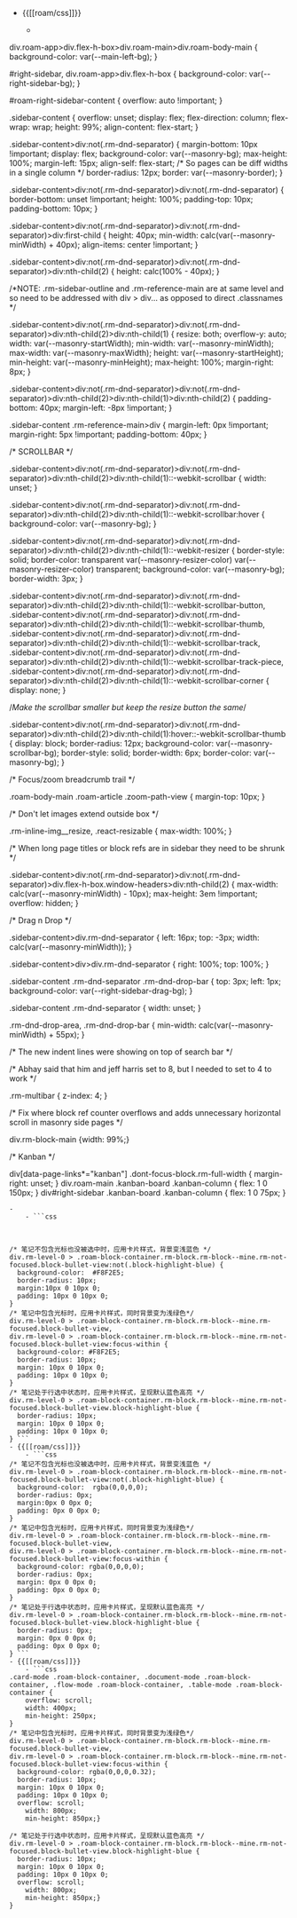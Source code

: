 - {{[[roam/css]]}}
    - ```css

div.roam-app>div.flex-h-box>div.roam-main>div.roam-body-main {
    background-color: var(--main-left-bg);
}

#right-sidebar, div.roam-app>div.flex-h-box {
    background-color: var(--right-sidebar-bg);
}

#roam-right-sidebar-content {
    overflow: auto !important;
}

.sidebar-content {
    overflow: unset;
    display: flex;
    flex-direction: column;
    flex-wrap: wrap;
    height: 99%;
    align-content: flex-start;
}

.sidebar-content>div:not(.rm-dnd-separator) {
    margin-bottom: 10px !important;
    display: flex;
    background-color: var(--masonry-bg);
    max-height: 100%;
    margin-left: 15px;
    align-self: flex-start;
    /* So pages can be diff widths in a single column */
    border-radius: 12px;
    border: var(--masonry-border);
}

.sidebar-content>div:not(.rm-dnd-separator)>div:not(.rm-dnd-separator) {
    border-bottom: unset !important;
    height: 100%;
    padding-top: 10px;
    padding-bottom: 10px;
}

.sidebar-content>div:not(.rm-dnd-separator)>div:not(.rm-dnd-separator)>div:first-child {
    height: 40px;
    min-width: calc(var(--masonry-minWidth) + 40px);
    align-items: center !important;
}

.sidebar-content>div:not(.rm-dnd-separator)>div:not(.rm-dnd-separator)>div:nth-child(2) {
    height: calc(100% - 40px);
}

/*NOTE: .rm-sidebar-outline and .rm-reference-main are at same level and so need to be addressed with div > div... as opposed to direct .classnames */

.sidebar-content>div:not(.rm-dnd-separator)>div:not(.rm-dnd-separator)>div:nth-child(2)>div:nth-child(1) {
    resize: both;
    overflow-y: auto;
    width: var(--masonry-startWidth);
    min-width: var(--masonry-minWidth);
    max-width: var(--masonry-maxWidth);
    height: var(--masonry-startHeight);
    min-height: var(--masonry-minHeight);
    max-height: 100%;
    margin-right: 8px;
}

.sidebar-content>div:not(.rm-dnd-separator)>div:not(.rm-dnd-separator)>div:nth-child(2)>div:nth-child(1)>div:nth-child(2) {
    padding-bottom: 40px;
    margin-left: -8px !important;
}

.sidebar-content .rm-reference-main>div {
    margin-left: 0px !important;
    margin-right: 5px !important;
    padding-bottom: 40px;
}

/* SCROLLBAR */

.sidebar-content>div:not(.rm-dnd-separator)>div:not(.rm-dnd-separator)>div:nth-child(2)>div:nth-child(1)::-webkit-scrollbar {
    width: unset;
}

.sidebar-content>div:not(.rm-dnd-separator)>div:not(.rm-dnd-separator)>div:nth-child(2)>div:nth-child(1)::-webkit-scrollbar:hover {
    background-color: var(--masonry-bg);
}

.sidebar-content>div:not(.rm-dnd-separator)>div:not(.rm-dnd-separator)>div:nth-child(2)>div:nth-child(1)::-webkit-resizer {
    border-style: solid;
    border-color: transparent var(--masonry-resizer-color) var(--masonry-resizer-color) transparent;
    background-color: var(--masonry-bg);
    border-width: 3px;
}

.sidebar-content>div:not(.rm-dnd-separator)>div:not(.rm-dnd-separator)>div:nth-child(2)>div:nth-child(1)::-webkit-scrollbar-button, .sidebar-content>div:not(.rm-dnd-separator)>div:not(.rm-dnd-separator)>div:nth-child(2)>div:nth-child(1)::-webkit-scrollbar-thumb, .sidebar-content>div:not(.rm-dnd-separator)>div:not(.rm-dnd-separator)>div:nth-child(2)>div:nth-child(1)::-webkit-scrollbar-track, .sidebar-content>div:not(.rm-dnd-separator)>div:not(.rm-dnd-separator)>div:nth-child(2)>div:nth-child(1)::-webkit-scrollbar-track-piece, .sidebar-content>div:not(.rm-dnd-separator)>div:not(.rm-dnd-separator)>div:nth-child(2)>div:nth-child(1)::-webkit-scrollbar-corner {
    display: none;
}

/*Make the scrollbar smaller but keep the resize button the same*/

.sidebar-content>div:not(.rm-dnd-separator)>div:not(.rm-dnd-separator)>div:nth-child(2)>div:nth-child(1):hover::-webkit-scrollbar-thumb {
    display: block;
    border-radius: 12px;
    background-color: var(--masonry-scrollbar-bg);
    border-style: solid;
    border-width: 6px;
    border-color: var(--masonry-bg);
}

/* Focus/zoom breadcrumb trail */

.roam-body-main .roam-article .zoom-path-view {
    margin-top: 10px;
}

/* Don't let images extend outside box */

.rm-inline-img__resize, .react-resizable {
    max-width: 100%;
}

/* When long page titles or block refs are in sidebar they need to be shrunk */

.sidebar-content>div:not(.rm-dnd-separator)>div:not(.rm-dnd-separator)>div.flex-h-box.window-headers>div:nth-child(2) {
    max-width: calc(var(--masonry-minWidth) - 10px);
    max-height: 3em !important;
    overflow: hidden;
}

/* Drag n Drop */

.sidebar-content>div.rm-dnd-separator {
    left: 16px;
    top: -3px;
    width: calc(var(--masonry-minWidth));
}

.sidebar-content>div>div.rm-dnd-separator {
    right: 100%;
    top: 100%;
}

.sidebar-content .rm-dnd-separator .rm-dnd-drop-bar {
    top: 3px;
    left: 1px;
    background-color: var(--right-sidebar-drag-bg);
}

.sidebar-content .rm-dnd-separator {
    width: unset;
}

.rm-dnd-drop-area, .rm-dnd-drop-bar {
    min-width: calc(var(--masonry-minWidth) + 55px);
}

/* The new indent lines were showing on top of search bar */

/* Abhay said that him and jeff harris set to 8, but I needed to set to 4 to work */

.rm-multibar {
    z-index: 4;
}

/* Fix where block ref counter overflows and adds unnecessary horizontal scroll in masonry side pages */

div.rm-block-main {width: 99%;}

/* Kanban */

div[data-page-links*="kanban"] .dont-focus-block.rm-full-width {
    margin-right: unset;
}
div.roam-main .kanban-board .kanban-column {
    flex: 1 0 150px;
}
div#right-sidebar .kanban-board .kanban-column {
    flex: 1 0 75px;
}
```
- 
    - ```css



/* 笔记不包含光标也没被选中时，应用卡片样式，背景变浅蓝色 */
div.rm-level-0 > .roam-block-container.rm-block.rm-block--mine.rm-not-focused.block-bullet-view:not(.block-highlight-blue) {
  background-color:  #F8F2E5;
  border-radius: 10px;
  margin:10px 0 10px 0;
  padding: 10px 0 10px 0;
}
/* 笔记中包含光标时，应用卡片样式，同时背景变为浅绿色*/
div.rm-level-0 > .roam-block-container.rm-block.rm-block--mine.rm-focused.block-bullet-view,
div.rm-level-0 > .roam-block-container.rm-block.rm-block--mine.rm-not-focused.block-bullet-view:focus-within {
  background-color: #F8F2E5;
  border-radius: 10px;
  margin: 10px 0 10px 0;
  padding: 10px 0 10px 0;
}
/* 笔记处于行选中状态时，应用卡片样式，呈现默认蓝色高亮 */
div.rm-level-0 > .roam-block-container.rm-block.rm-block--mine.rm-not-focused.block-bullet-view.block-highlight-blue {
  border-radius: 10px;
  margin: 10px 0 10px 0;
  padding: 10px 0 10px 0;
} ```
- {{[[roam/css]]}}
    - ```css
/* 笔记不包含光标也没被选中时，应用卡片样式，背景变浅蓝色 */
div.rm-level-0 > .roam-block-container.rm-block.rm-block--mine.rm-not-focused.block-bullet-view:not(.block-highlight-blue) {
  background-color:  rgba(0,0,0,0);
  border-radius: 0px;
  margin:0px 0 0px 0;
  padding: 0px 0 0px 0;
}
/* 笔记中包含光标时，应用卡片样式，同时背景变为浅绿色*/
div.rm-level-0 > .roam-block-container.rm-block.rm-block--mine.rm-focused.block-bullet-view,
div.rm-level-0 > .roam-block-container.rm-block.rm-block--mine.rm-not-focused.block-bullet-view:focus-within {
  background-color: rgba(0,0,0,0);
  border-radius: 0px;
  margin: 0px 0 0px 0;
  padding: 0px 0 0px 0;
}
/* 笔记处于行选中状态时，应用卡片样式，呈现默认蓝色高亮 */
div.rm-level-0 > .roam-block-container.rm-block.rm-block--mine.rm-not-focused.block-bullet-view.block-highlight-blue {
  border-radius: 0px;
  margin: 0px 0 0px 0;
  padding: 0px 0 0px 0;
} ```
- {{[[roam/css]]}}
    - ```css
.card-mode .roam-block-container, .document-mode .roam-block-container, .flow-mode .roam-block-container, .table-mode .roam-block-container {
    overflow: scroll;
    width: 400px;
    min-height: 250px;
}
/* 笔记中包含光标时，应用卡片样式，同时背景变为浅绿色*/
div.rm-level-0 > .roam-block-container.rm-block.rm-block--mine.rm-focused.block-bullet-view,
div.rm-level-0 > .roam-block-container.rm-block.rm-block--mine.rm-not-focused.block-bullet-view:focus-within {
  background-color: rgba(0,0,0,0.32);
  border-radius: 10px;
  margin: 10px 0 10px 0;
  padding: 10px 0 10px 0;
  overflow: scroll;
    width: 800px;
    min-height: 850px;}

/* 笔记处于行选中状态时，应用卡片样式，呈现默认蓝色高亮 */
div.rm-level-0 > .roam-block-container.rm-block.rm-block--mine.rm-not-focused.block-bullet-view.block-highlight-blue {
  border-radius: 10px;
  margin: 10px 0 10px 0;
  padding: 10px 0 10px 0;
  overflow: scroll;
    width: 800px;
    min-height: 850px;}
} 
  ```
